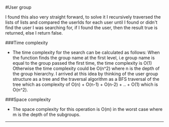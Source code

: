#User group

I found this also very straight forward, to solve it I recursively traversed the lists of lists and compared the userIds for each user 
until I found or didn't find the user I was searching for, if I found the user, then the result true is returned, else I return false.

###Time complexity
- The time complexity for the search can be calculated as follows:
When the function finds the group name at the first level, i.e group name is equal to the group passed the first time, the time complexity is O(1)
Otherwise the time complexity could be O(n^2) where n is the depth of the group hierarchy. I arrived at this idea by thinking of the user group structure
as a tree and the traversal algorithm as a BFS traversal of the tree which as complexity of O(n) + O(n-1) + O(n-2) + .. + O(1) which is O(n^2).

###Space complexity
- The space complexity for this operation is O(m) in the worst case where m is the depth of the subgroups.
---